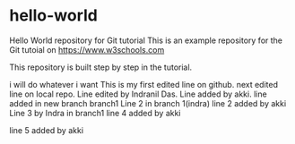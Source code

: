 # hello-world
Hello World repository for Git tutorial
This is an example repository for the Git tutoial on https://www.w3schools.com

This repository is built step by step in the tutorial.


i will do whatever i want
This is my first edited line on github.
next edited line on local repo.
Line edited by Indranil Das.
Line added by akki.
line added in new branch branch1
Line 2 in branch 1(indra)
line 2 added by akki
Line 3 by Indra in branch1
line 4 added by akki

line 5 added by akki
